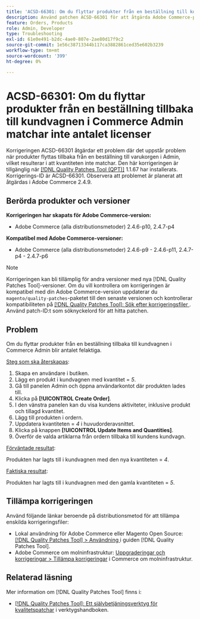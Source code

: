 ```yaml
---
title: 'ACSD-66301: Om du flyttar produkter från en beställning till kundvagnen i Commerce Admin matchar inte antalet licenser'
description: Använd patchen ACSD-66301 för att åtgärda Adobe Commerce-problemet där produkter i kundvagnen inte tas bort när du skapar en order från Admin-panelen efter att de lagts till i ordern.
feature: Orders, Products
role: Admin, Developer
type: Troubleshooting
exl-id: 61e0e491-b2dc-4ae0-807e-2ae80d17f9c2
source-git-commit: 1e56c38713344b117ca3882861ced35e602b3239
workflow-type: tm+mt
source-wordcount: '399'
ht-degree: 0%

---
```


# ACSD-66301: Om du flyttar produkter från en beställning tillbaka till kundvagnen i Commerce Admin matchar inte antalet licenser

Korrigeringen ACSD-66301 åtgärdar ett problem där det uppstår problem när produkter flyttas tillbaka från en beställning till varukorgen i Admin, vilket resulterar i att kvantiteten inte matchar. Den här korrigeringen är tillgänglig när [[!DNL Quality Patches Tool (QPT)]](/help/tools/quality-patches-tool/quality-patches-tool-to-self-serve-quality-patches.md) 1.1.67 har installerats. Korrigerings-ID är ACSD-66301. Observera att problemet är planerat att åtgärdas i Adobe Commerce 2.4.9.

## Berörda produkter och versioner

**Korrigeringen har skapats för Adobe Commerce-version:**

* Adobe Commerce (alla distributionsmetoder) 2.4.6-p10, 2.4.7-p4

**Kompatibel med Adobe Commerce-versioner:**

* Adobe Commerce (alla distributionsmetoder) 2.4.6-p9 - 2.4.6-p11, 2.4.7-p4 - 2.4.7-p6

>[!NOTE]
>
>Korrigeringen kan bli tillämplig för andra versioner med nya [!DNL Quality Patches Tool]-versioner. Om du vill kontrollera om korrigeringen är kompatibel med din Adobe Commerce-version uppdaterar du `magento/quality-patches`-paketet till den senaste versionen och kontrollerar kompatibiliteten på [[!DNL Quality Patches Tool]: Sök efter korrigeringsfiler ](https://experienceleague.adobe.com/tools/commerce-quality-patches/index.html). Använd patch-ID:t som söknyckelord för att hitta patchen.

## Problem

Om du flyttar produkter från en beställning tillbaka till kundvagnen i Commerce Admin blir antalet felaktiga.

<u>Steg som ska återskapas</u>:

1. Skapa en användare i butiken.
2. Lägg en produkt i kundvagnen med kvantitet = *5*.
3. Gå till panelen Admin och öppna användarkontot där produkten lades till.
4. Klicka på **[!UICONTROL Create Order]**.
5. I den vänstra panelen kan du visa kundens aktiviteter, inklusive produkt och tillagd kvantitet.
6. Lägg till produkten i ordern.
7. Uppdatera kvantiteten = *4* i huvudorderavsnittet.
8. Klicka på knappen **[!UICONTROL Update Items and Quantities]**.
9. Överför de valda artiklarna från ordern tillbaka till kundens kundvagn.

<u>Förväntade resultat</u>:

Produkten har lagts till i kundvagnen med den nya kvantiteten = *4*.

<u>Faktiska resultat</u>:

Produkten har lagts till i kundvagnen med den gamla kvantiteten = *5*.

## Tillämpa korrigeringen

Använd följande länkar beroende på distributionsmetod för att tillämpa enskilda korrigeringsfiler:

* Lokal användning för Adobe Commerce eller Magento Open Source: [[!DNL Quality Patches Tool] > Användning ](/help/tools/quality-patches-tool/usage.md) i guiden [!DNL Quality Patches Tool].
* Adobe Commerce om molninfrastruktur: [Uppgraderingar och korrigeringar > Tillämpa korrigeringar](https://experienceleague.adobe.com/docs/commerce-cloud-service/user-guide/develop/upgrade/apply-patches.html) i Commerce om molninfrastruktur.

## Relaterad läsning

Mer information om [!DNL Quality Patches Tool] finns i:

* [[!DNL Quality Patches Tool]: Ett självbetjäningsverktyg för kvalitetspatchar](/help/tools/quality-patches-tool/quality-patches-tool-to-self-serve-quality-patches.md) i verktygshandboken.
